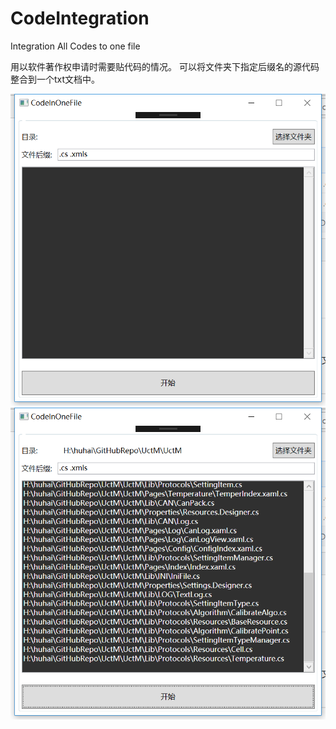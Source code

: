 # CodeIntegration
Integration All Codes to one file

用以软件著作权申请时需要贴代码的情况。
可以将文件夹下指定后缀名的源代码整合到一个txt文档中。

 ![image](https://github.com/magiclake/CodeIntegration/blob/master/CodeInOneFile/1.png)
 ![image](https://github.com/magiclake/CodeIntegration/blob/master/CodeInOneFile/2.png)
